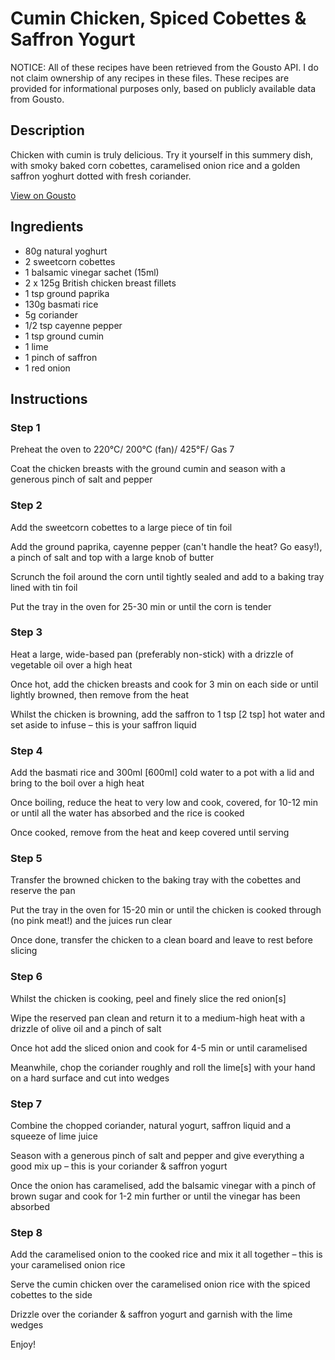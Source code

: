 # Cumin Chicken, Spiced Cobettes & Saffron Yogurt

NOTICE: All of these recipes have been retrieved from the Gousto API. I do not claim ownership of any recipes in these files. These recipes are provided for informational purposes only, based on publicly available data from Gousto.

## Description

Chicken with cumin is truly delicious. Try it yourself in this summery dish, with smoky baked corn cobettes, caramelised onion rice and a golden saffron yoghurt dotted with fresh coriander. 

[View on Gousto](https://www.gousto.co.uk/recipes/cookbook/cumin-chicken-spiced-cobettes-saffron-yogurt)

## Ingredients

- 80g natural yoghurt
-  2 sweetcorn cobettes
- 1 balsamic vinegar sachet (15ml)
- 2 x 125g British chicken breast fillets
- 1 tsp ground paprika
- 130g basmati rice
- 5g coriander
- 1/2 tsp cayenne pepper
- 1 tsp ground cumin
- 1 lime
- 1 pinch of saffron
- 1 red onion

## Instructions


### Step 1

Preheat the oven to 220°C/ 200°C (fan)/ 425°F/ Gas 7

Coat the chicken breasts with the ground cumin and season with a generous pinch of salt and pepper


### Step 2

Add the sweetcorn cobettes to a large piece of tin foil

Add the ground paprika, cayenne pepper (can't handle the heat? Go easy!), a pinch of salt and top with a large knob of butter

Scrunch the foil around the corn until tightly sealed and add to a baking tray lined with tin foil

Put the tray in the oven for 25-30 min or until the corn is tender


### Step 3

Heat a large, wide-based pan (preferably non-stick) with a drizzle of vegetable oil over a high heat

Once hot, add the chicken breasts and cook for 3 min on each side or until lightly browned, then remove from the heat

Whilst the chicken is browning, add the saffron to 1 tsp <span class="text-danger">[2 tsp]</span> hot water and set aside to infuse – this is your saffron liquid


### Step 4

Add the basmati rice and 300ml <span class="text-danger">[600ml] </span>cold water to a pot with a lid and bring to the boil over a high heat

Once boiling, reduce the heat to very low and cook, covered, for 10-12 min or until all the water has absorbed and the rice is cooked

Once cooked, remove from the heat and keep covered until serving


### Step 5

Transfer the browned chicken to the baking tray with the cobettes and reserve the pan

Put the tray in the oven for 15-20 min or until the chicken is cooked through (no pink meat!) and the juices run clear

Once done, transfer the chicken to a clean board and leave to rest before slicing


### Step 6

Whilst the chicken is cooking, peel and finely slice the red onion<span class="text-danger">[s]</span>

Wipe the reserved pan clean and return it to a medium-high heat with a drizzle of olive oil and a pinch of salt

Once hot add the sliced onion and cook for 4-5 min or until caramelised

Meanwhile, chop the coriander roughly and roll the lime<span class="text-danger">[s]</span> with your hand on a hard surface and cut into wedges


### Step 7

Combine the chopped coriander, natural yogurt, saffron liquid and a squeeze of lime juice

Season with a generous pinch of salt and pepper and give everything a good mix up – this is your coriander & saffron yogurt

Once the onion has caramelised, add the balsamic vinegar with a pinch of brown sugar and cook for 1-2 min further or until the vinegar has been absorbed

### Step 8

Add the caramelised onion to the cooked rice and mix it all together – this is your caramelised onion rice

Serve the cumin chicken over the caramelised onion rice with the spiced cobettes to the side

Drizzle over the coriander & saffron yogurt and garnish with the lime wedges

Enjoy!

